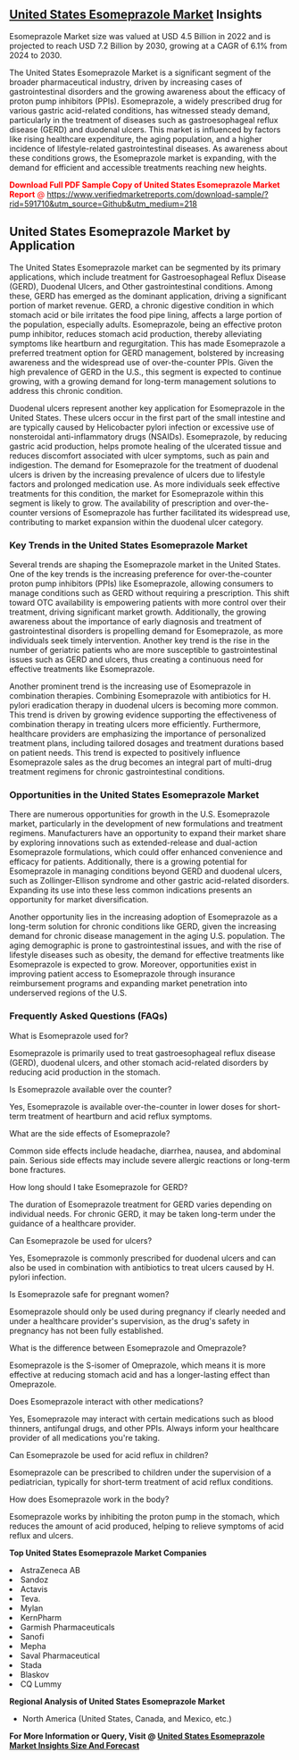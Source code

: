 <h2><a href="https://www.verifiedmarketreports.com/download-sample/?rid=591710&amp;utm_source=Github&amp;utm_medium=218" target="_blank">United States Esomeprazole Market</a> Insights</h2><p>Esomeprazole Market size was valued at USD 4.5 Billion in 2022 and is projected to reach USD 7.2 Billion by 2030, growing at a CAGR of 6.1% from 2024 to 2030.</p><p> <p>The United States Esomeprazole Market is a significant segment of the broader pharmaceutical industry, driven by increasing cases of gastrointestinal disorders and the growing awareness about the efficacy of proton pump inhibitors (PPIs). Esomeprazole, a widely prescribed drug for various gastric acid-related conditions, has witnessed steady demand, particularly in the treatment of diseases such as gastroesophageal reflux disease (GERD) and duodenal ulcers. This market is influenced by factors like rising healthcare expenditure, the aging population, and a higher incidence of lifestyle-related gastrointestinal diseases. As awareness about these conditions grows, the Esomeprazole market is expanding, with the demand for efficient and accessible treatments reaching new heights. <p><span class=""><span style="color: #ff0000;"><strong>Download Full PDF Sample Copy of United States Esomeprazole Market Report</strong> @ </span><a href="https://www.verifiedmarketreports.com/download-sample/?rid=591710&amp;utm_source=Github&amp;utm_medium=218" target="_blank">https://www.verifiedmarketreports.com/download-sample/?rid=591710&amp;utm_source=Github&amp;utm_medium=218</a></span></p></p> <h2>United States Esomeprazole Market by Application</h2> <p>The United States Esomeprazole market can be segmented by its primary applications, which include treatment for Gastroesophageal Reflux Disease (GERD), Duodenal Ulcers, and Other gastrointestinal conditions. Among these, GERD has emerged as the dominant application, driving a significant portion of market revenue. GERD, a chronic digestive condition in which stomach acid or bile irritates the food pipe lining, affects a large portion of the population, especially adults. Esomeprazole, being an effective proton pump inhibitor, reduces stomach acid production, thereby alleviating symptoms like heartburn and regurgitation. This has made Esomeprazole a preferred treatment option for GERD management, bolstered by increasing awareness and the widespread use of over-the-counter PPIs. Given the high prevalence of GERD in the U.S., this segment is expected to continue growing, with a growing demand for long-term management solutions to address this chronic condition.</p> <p>Duodenal ulcers represent another key application for Esomeprazole in the United States. These ulcers occur in the first part of the small intestine and are typically caused by Helicobacter pylori infection or excessive use of nonsteroidal anti-inflammatory drugs (NSAIDs). Esomeprazole, by reducing gastric acid production, helps promote healing of the ulcerated tissue and reduces discomfort associated with ulcer symptoms, such as pain and indigestion. The demand for Esomeprazole for the treatment of duodenal ulcers is driven by the increasing prevalence of ulcers due to lifestyle factors and prolonged medication use. As more individuals seek effective treatments for this condition, the market for Esomeprazole within this segment is likely to grow. The availability of prescription and over-the-counter versions of Esomeprazole has further facilitated its widespread use, contributing to market expansion within the duodenal ulcer category.</p> <h3>Key Trends in the United States Esomeprazole Market</h3> <p>Several trends are shaping the Esomeprazole market in the United States. One of the key trends is the increasing preference for over-the-counter proton pump inhibitors (PPIs) like Esomeprazole, allowing consumers to manage conditions such as GERD without requiring a prescription. This shift toward OTC availability is empowering patients with more control over their treatment, driving significant market growth. Additionally, the growing awareness about the importance of early diagnosis and treatment of gastrointestinal disorders is propelling demand for Esomeprazole, as more individuals seek timely intervention. Another key trend is the rise in the number of geriatric patients who are more susceptible to gastrointestinal issues such as GERD and ulcers, thus creating a continuous need for effective treatments like Esomeprazole.</p> <p>Another prominent trend is the increasing use of Esomeprazole in combination therapies. Combining Esomeprazole with antibiotics for H. pylori eradication therapy in duodenal ulcers is becoming more common. This trend is driven by growing evidence supporting the effectiveness of combination therapy in treating ulcers more efficiently. Furthermore, healthcare providers are emphasizing the importance of personalized treatment plans, including tailored dosages and treatment durations based on patient needs. This trend is expected to positively influence Esomeprazole sales as the drug becomes an integral part of multi-drug treatment regimens for chronic gastrointestinal conditions.</p> <h3>Opportunities in the United States Esomeprazole Market</h3> <p>There are numerous opportunities for growth in the U.S. Esomeprazole market, particularly in the development of new formulations and treatment regimens. Manufacturers have an opportunity to expand their market share by exploring innovations such as extended-release and dual-action Esomeprazole formulations, which could offer enhanced convenience and efficacy for patients. Additionally, there is a growing potential for Esomeprazole in managing conditions beyond GERD and duodenal ulcers, such as Zollinger-Ellison syndrome and other gastric acid-related disorders. Expanding its use into these less common indications presents an opportunity for market diversification.</p> <p>Another opportunity lies in the increasing adoption of Esomeprazole as a long-term solution for chronic conditions like GERD, given the increasing demand for chronic disease management in the aging U.S. population. The aging demographic is prone to gastrointestinal issues, and with the rise of lifestyle diseases such as obesity, the demand for effective treatments like Esomeprazole is expected to grow. Moreover, opportunities exist in improving patient access to Esomeprazole through insurance reimbursement programs and expanding market penetration into underserved regions of the U.S.</p> <h3>Frequently Asked Questions (FAQs)</h3> <p>What is Esomeprazole used for?</p> <p>Esomeprazole is primarily used to treat gastroesophageal reflux disease (GERD), duodenal ulcers, and other stomach acid-related disorders by reducing acid production in the stomach.</p> <p>Is Esomeprazole available over the counter?</p> <p>Yes, Esomeprazole is available over-the-counter in lower doses for short-term treatment of heartburn and acid reflux symptoms.</p> <p>What are the side effects of Esomeprazole?</p> <p>Common side effects include headache, diarrhea, nausea, and abdominal pain. Serious side effects may include severe allergic reactions or long-term bone fractures.</p> <p>How long should I take Esomeprazole for GERD?</p> <p>The duration of Esomeprazole treatment for GERD varies depending on individual needs. For chronic GERD, it may be taken long-term under the guidance of a healthcare provider.</p> <p>Can Esomeprazole be used for ulcers?</p> <p>Yes, Esomeprazole is commonly prescribed for duodenal ulcers and can also be used in combination with antibiotics to treat ulcers caused by H. pylori infection.</p> <p>Is Esomeprazole safe for pregnant women?</p> <p>Esomeprazole should only be used during pregnancy if clearly needed and under a healthcare provider's supervision, as the drug's safety in pregnancy has not been fully established.</p> <p>What is the difference between Esomeprazole and Omeprazole?</p> <p>Esomeprazole is the S-isomer of Omeprazole, which means it is more effective at reducing stomach acid and has a longer-lasting effect than Omeprazole.</p> <p>Does Esomeprazole interact with other medications?</p> <p>Yes, Esomeprazole may interact with certain medications such as blood thinners, antifungal drugs, and other PPIs. Always inform your healthcare provider of all medications you're taking.</p> <p>Can Esomeprazole be used for acid reflux in children?</p> <p>Esomeprazole can be prescribed to children under the supervision of a pediatrician, typically for short-term treatment of acid reflux conditions.</p> <p>How does Esomeprazole work in the body?</p> <p>Esomeprazole works by inhibiting the proton pump in the stomach, which reduces the amount of acid produced, helping to relieve symptoms of acid reflux and ulcers.</p> </p><p><strong>Top United States Esomeprazole Market Companies</strong></p><div data-test-id=""><p><li>AstraZeneca AB</li><li> Sandoz</li><li> Actavis</li><li> Teva.</li><li> Mylan</li><li> KernPharm</li><li> Garmish Pharmaceuticals</li><li> Sanofi</li><li> Mepha</li><li> Saval Pharmaceutical</li><li> Stada</li><li> Blaskov</li><li> CQ Lummy</li></p><div><strong>Regional Analysis of&nbsp;United States Esomeprazole Market</strong></div><ul><li dir="ltr"><p dir="ltr">North America&nbsp;(United States, Canada, and Mexico, etc.)</p></li></ul><p><strong>For More Information or Query, Visit @&nbsp;</strong><strong><a href="https://www.verifiedmarketreports.com/product/esomeprazole-market/?utm_source=Github&amp;utm_medium=218" target="_blank">United States Esomeprazole Market Insights Size And Forecast</a></strong></p></div>
